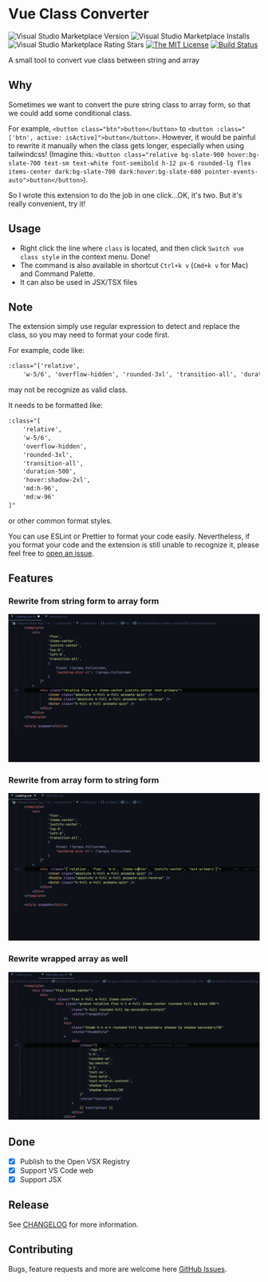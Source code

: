 # Vue Class Converter

![Visual Studio Marketplace Version](https://img.shields.io/visual-studio-marketplace/v/aaaaronzhou.vue-class-converter.svg)
![Visual Studio Marketplace Installs](https://img.shields.io/visual-studio-marketplace/i/aaaaronzhou.vue-class-converter.svg)
![Visual Studio Marketplace Rating Stars](https://img.shields.io/visual-studio-marketplace/stars/aaaaronzhou.vue-class-converter.svg)
[![The MIT License](https://img.shields.io/badge/license-MIT-orange.svg)](http://opensource.org/licenses/MIT)
[![Build Status](https://img.shields.io/github/actions/workflow/status/Clarkkkk/vue-class-converter/.github%2Fworkflows%2Fpublish.yml)](https://github.com/Clarkkkk/vue-class-converter/actions)

A small tool to convert vue class between string and array

## Why

Sometimes we want to convert the pure string class to array form, so that we could add some conditional class. 

For example, `<button class="btn">button</button>` to `<button :class="['btn', active: isActive]">button</button>`. However, it would be painful to rewrite it manually when the class gets longer, especially when using tailwindcss! (Imagine this: `<button class="relative bg-slate-900 hover:bg-slate-700 text-sm text-white font-semibold h-12 px-6 rounded-lg flex items-center dark:bg-slate-700 dark:hover:bg-slate-600 pointer-events-auto">button</button>`). 

So I wrote this extension to do the job in one click...OK, it's two. But it's really convenient, try it!

## Usage
- Right click the line where `class` is located, and then click `Switch vue class style` in the context menu. Done!
- The command is also available in shortcut `Ctrl+k v` (`Cmd+k v` for Mac) and Command Palette.
- It can also be used in JSX/TSX files

## Note
The extension simply use regular expression to detect and replace the class, so you may need to format your code first.

For example, code like:
```html
:class="['relative', 
    'w-5/6', 'overflow-hidden', 'rounded-3xl', 'transition-all', 'duration-500', 'hover:shadow-2xl', 'md:h-96', 'md:w-96']"
```

may not be recognize as valid class.

It needs to be formatted like:

```html
:class="[
    'relative', 
    'w-5/6',
    'overflow-hidden',
    'rounded-3xl',
    'transition-all',
    'duration-500',
    'hover:shadow-2xl',
    'md:h-96',
    'md:w-96'
]"
```

or other common format styles.

You can use ESLint or Prettier to format your code easily. Nevertheless, if you format your code and the extension is still unable to recognize it, please feel free to [open an issue](https://github.com/Clarkkkk/vue-class-converter/issues).

## Features

### Rewrite from string form to array form
![string-to-array][string-to-array]

### Rewrite from array form to string form
![array-to-string][array-to-string]

### Rewrite wrapped array as well
![wrapped-array-to-string][wrapped-array-to-string]

## Done

- [x] Publish to the Open VSX Registry
- [x] Support VS Code web
- [x] Support JSX

## Release

See [CHANGELOG](CHANGELOG.md) for more information.

## Contributing

Bugs, feature requests and more are welcome here [GitHub Issues](https://github.com/Clarkkkk/vue-class-converter/issues).

[string-to-array]: https://raw.githubusercontent.com/Clarkkkk/vue-class-converter/main/assets/string-to-array.gif
[array-to-string]: https://raw.githubusercontent.com/Clarkkkk/vue-class-converter/main/assets/array-to-string.gif
[wrapped-array-to-string]: https://raw.githubusercontent.com/Clarkkkk/vue-class-converter/main/assets/wrapped-array-to-string.gif
